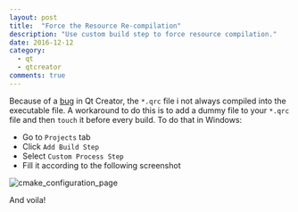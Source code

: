 ```yaml
---
layout: post
title:  "Force the Resource Re-compilation"
description: "Use custom build step to force resource compilation."
date: 2016-12-12
category:
  - qt
  - qtcreator
comments: true
---
```


Because of a [bug](https://bugreports.qt.io/browse/QTCREATORBUG-1627) in Qt Creator, the `*.qrc` file i not always compiled into the executable file. A workaround to do this is to add a dummy file to your `*.qrc` file and then `touch` it before every build.
To do that in Windows:

- Go to `Projects` tab
- Click `Add Build Step`
- Select `Custom Process Step`
- Fill it according to the following screenshot

![cmake_configuration_page](https://drive.google.com/uc?export=download&id=0B2b4SnYRu-h_OWV6QmFxaDM1NHc)

And voila!
